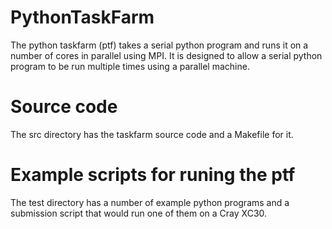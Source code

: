 # PythonTaskFarm
The python taskfarm (ptf) takes a serial python program and runs it on a number of cores in parallel using MPI.
It is designed to allow a serial python program to be run multiple times using a parallel machine.

# Source code

The src directory has the taskfarm source code and a Makefile for it.

# Example scripts for runing the ptf

The test directory has a number of example python programs and a submission script that would run one of them on a Cray XC30.

